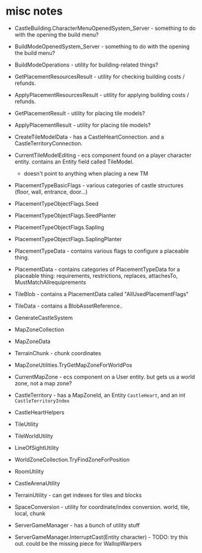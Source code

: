 # misc notes

- CastleBuilding.CharacterMenuOpenedSystem_Server - something to do with the opening the build menu?
- BuildModeOpenedSystem_Server - something to do with the opening the build menu?

- BuildModeOperations - utility for building-related things?

- GetPlacementResourcesResult - utility for checking building costs / refunds.
- ApplyPlacementResourcesResult - utility for applying building costs / refunds.

- GetPlacementResult - utility for placing tile models?
- ApplyPlacementResult - utility for placing tile models?



- CreateTileModelData - has a CastleHeartConnection. and a CastleTerritoryConnection.

- CurrentTileModelEditing - ecs component found on a player character entity. contains an Entity field called TileModel.
  - doesn't point to anything when placing a new TM




- PlacementTypeBasicFlags - various categories of castle structures (floor, wall, entrance, door...)

- PlacementTypeObjectFlags.Seed
- PlacementTypeObjectFlags.SeedPlanter

- PlacementTypeObjectFlags.Sapling
- PlacementTypeObjectFlags.SaplingPlanter

- PlacementTypeData - contains various flags to configure a placeable thing.
- PlacementData - contains categories of PlacementTypeData for a placeable thing: requirements, restrictions, replaces, attachesTo, MustMatchAllrequiprements

- TileBlob - contains a PlacementData called "AllUsedPlacementFlags"
- TileData - contains a BlobAssetReference<TileBlob>..



- GenerateCastleSystem


- MapZoneCollection
- MapZoneData
- TerrainChunk - chunk coordinates

- MapZoneUtilities.TryGetMapZoneForWorldPos


- CurrentMapZone - ecs component on a User entity. but gets us a world zone, not a map zone?

- CastleTerritory - has a MapZoneId, an Entity `CastleHeart`, and an int `CastleTerritoryIndex`

- CastleHeartHelpers


- TileUtility
- TileWorldUtility


- LineOfSightUtility

- WorldZoneCollection.TryFindZoneForPosition

- RoomUtility

- CastleArenaUtility

- TerrainUtility - can get indexes for tiles and blocks

- SpaceConversion - utility for coordinate/index conversion. world, tile, local, chunk


- ServerGameManager - has a bunch of utility stuff

- ServerGameManager.InterruptCast(Entity character) - TODO: try this out. could be the missing piece for WallopWarpers

